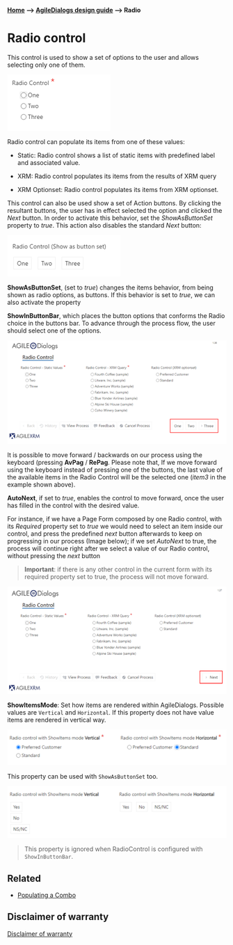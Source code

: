 __[Home](/) --> [AgileDialogs design guide](/guides/AgileDialogs-DesignGuide.md) --> Radio__
# Radio control

This control is used to show a set of options to the user and allows selecting
only one of them.

![](../media/AgileDialogsDesignGuide/Radio_01.png)

Radio control can populate its items from one of these values:

-   Static: Radio control shows a list of static items with predefined label and associated value. 
    <!--![](../media/AgileDialogsDesignGuide/Radio_00_01.png)-->

-   XRM: Radio control populates its items from the results of XRM query
-   XRM Optionset: Radio control populates its items from XRM optionset.


This control can also be used show a set of Action buttons. By clicking the
resultant buttons, the user has in effect selected the option and clicked the
*Next* button. In order to activate this behavior, set the *ShowAsButtonSet*
property to *true*. This action also disables the standard *Next* button:

![](../media/AgileDialogsDesignGuide/Radio_02.png)

**ShowAsButtonSet**, (set to *true*) changes the items behavior,
from being shown as radio options, as buttons. If this behavior is set to
*true*, we can also activate the property

**ShowInButtonBar**, which places the button options that conforms the Radio
choice in the buttons bar. To advance through the process flow, the user should
select one of the options.

![](../media/AgileDialogsDesignGuide/Radio_03.png)


It is possible to move forward / backwards on our process using the keyboard
(pressing **AvPag** / **RePag**. Please note that, If we move forward using the
keyboard instead of pressing one of the buttons, the last value of the available
items in the Radio Control will be the selected one (*item3* in the example
shown above).

**AutoNext**, if set to *true*, enables the control to move
forward, once the user has filled in the control with the desired value.

For instance, if we have a Page Form composed by one Radio control, with its
*Required* property set to *true* we would need to select an item inside our
control, and press the predefined *next* button afterwards to keep on
progressing in our process (Image below); if we set *AutoNext* to true, the
process will continue right after we select a value of our Radio control,
without pressing the *next* button 

> **Important**: if there is any other control
in the current form with its required property set to true, the process will not
move forward.

![](../media/AgileDialogsDesignGuide/Radio_04.png)

**ShowItemsMode**: Set  how items are rendered within AgileDialogs. Possible values are `Vertical` and `Horizontal`. If this property does not have value items are rendered in vertical way.

![](../media/AgileDialogsDesignGuide/Radio_05.png)

This property can be used with `ShowAsButtonSet` too.

![](../media/AgileDialogsDesignGuide/Radio_06.png)

> This property is ignored when RadioControl is configured with `ShowInButtonBar`.

## Related 
- [Populating a Combo](../common/PopulatingCombo.md) 

## Disclaimer of warranty

[Disclaimer of warranty](DisclaimerOfWarranty.md)
